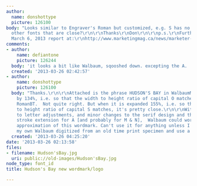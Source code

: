 ```yaml
---
author:
  name: donshottype
  picture: 126100
body: "Looks similar to Engraver's Roman but customized, e.g. S has no serifs.\r\nAny
  other fonts that are close?\r\n\r\nThanks\r\nDon\r\n\r\np.s.\r\nFurther info in
  March 6, 2013 report at:\r\nhttp://www.marketingmag.ca/news/marketer-news/hudsons-bay-company-unveils-new-logos-73573\r\n"
comments:
- author:
    name: defiantone
    picture: 126244
  body: 'it looks a bit like Walbaum, sqooshed down. excepting the A. '
  created: '2013-03-26 02:42:57'
- author:
    name: donshottype
    picture: 126100
  body: "Thanks.\r\n\r\nAttached is the phrase HUDSON'S BAY in WalbaumMT expanded
    by 134%, i.e. so that the width to height ratio of capital O matches Engraver's
    RomanBT.  Not quite right. But when it is expanded 155%, i.e. so that the width
    to height ratio of capital S matches, it's pretty close.\r\n\r\nWith some letter
    to letter adjustments, and minor changes to the serif design and the top left
    stroke extension for A [and probably for M & N],  Walbaum could work as a font
    approximation of this wordmark. Can't use it for anything unless I start from
    my own Walbaum digitized from an old time print specimen and use a new trade name.\r\n\r\nDon\r\n[img:sites/default/files/old-images/WalbaumMTexpanded134percent_6020.jpg][img:sites/default/files/old-images/WalbaumMTexpanded155percent_5969..jpg]"
  created: '2013-03-26 04:25:20'
date: '2013-03-26 02:13:58'
files:
- filename: Hudson'sBay.jpg
  uri: public://old-images/Hudson'sBay.jpg
node_type: font_id
title: Hudson's Bay new wordmark/logo

---
```

